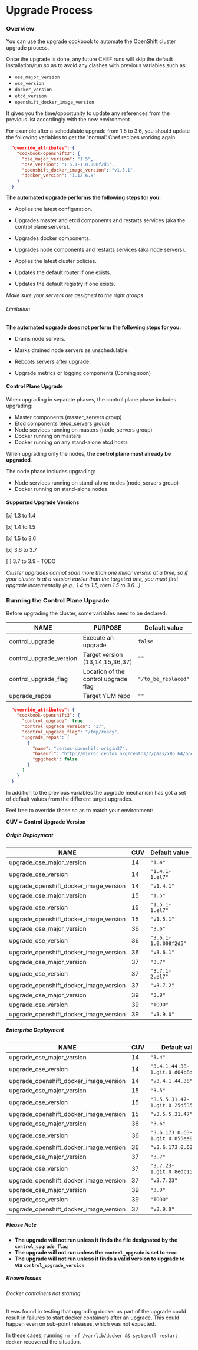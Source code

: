 # Upgrade Process

### Overview

You can use the upgrade cookbook to automate the OpenShift cluster upgrade
process.

Once the upgrade is done, any future CHEF runs will skip the default
installation/run so as to avoid any clashes with previous variables such as:

* `ose_major_version`
* `ose_version`
* `docker_version`
* `etcd_version`
* `openshift_docker_image_version`

It gives you the time/opportunity to update any references from the previous
list accordingly with the new environment.

For example after a schedulable upgrade from 1.5 to 3.6, you should
update the following variables to get the 'normal' Chef recipes working again:

```json
  "override_attributes": {
    "cookbook-openshift3": {
      "ose_major_version": "1.5",
      "ose_version": "1.5.1-1.0.008f2d5",
      "openshift_docker_image_version": "v1.5.1",
      "docker_version": "1.12.6.x"
    }
  }
```

**The automated upgrade performs the following steps for you:**

- Applies the latest configuration.

- Upgrades master and etcd components and restarts services (aka the control
plane servers).

- Upgrades docker components.

- Upgrades node components and restarts services (aka node servers).

- Applies the latest cluster policies.

- Updates the default router if one exists.

- Updates the default registry if one exists.

*Make sure your servers are assigned to the right groups*

###### Limitation

**The automated upgrade does not perform the following steps for you:**

- Drains node servers.

- Marks drained node servers as unschedulable.

- Reboots servers after upgrade.

- Upgrade metrics or logging components (Coming soon)

#### Control Plane Upgrade

When upgrading in separate phases, the control plane phase includes upgrading:

* Master components (master_servers group)
* Etcd components (etcd_servers group)
* Node services running on masters (node_servers group)
* Docker running on masters
* Docker running on any stand-alone etcd hosts

When upgrading only the nodes, **the control plane must already be upgraded**. 

The node phase includes upgrading:

* Node services running on stand-alone nodes (node_servers group)
* Docker running on stand-alone nodes

#### Supported Upgrade Versions

[x] 1.3 to 1.4

[x] 1.4 to 1.5

[x] 1.5 to 3.6

[x] 3.6 to 3.7

[ ] 3.7 to 3.9 - TODO

*Cluster upgrades cannot span more than one minor version at a time, so if your
cluster is at a version earlier than the targeted one, you must first upgrade
incrementally (e.g., 1.4 to 1.5, then 1.5 to 3.6...)*

### Running the Control Plane Upgrade

Before upgrading the cluster, some variables need to be declared:

| NAME | PURPOSE | Default value | Mandatory |
| ---------------- | ------------------------------- | ------------------ | ---------- |
| control_upgrade | Execute an upgrade     | `false`    | `YES` |
| control_upgrade_version | Target version (13,14,15,36,37)        |`""` |`YES`|
| control_upgrade_flag | Location of the control upgrade flag | `"/to_be_replaced"`  | `YES` |
| upgrade_repos | Target YUM repo | `""` | `NO` |


```json
  "override_attributes": {
    "cookbook-openshift3": {
      "control_upgrade": true,
      "control_upgrade_version": "37",
      "control_upgrade_flag": "/tmp/ready",
      "upgrade_repos": [
        {
          "name": "centos-openshift-origin37",
          "baseurl": "http://mirror.centos.org/centos/7/paas/x86_64/openshift-origin37/",
          "gpgcheck": false
        }
      ]
    }
  }
```

In addition to the previous variables the upgrade mechanism has got a set of
default values from the different target upgrades.

Feel free to override those so as to match your environment:

**CUV = Control Upgrade Version**

##### Origin Deployment

| NAME | CUV | Default value |
| ---------------- | ------------------------------- | ------------------ |
| upgrade_ose_major_version |  14  | `"1.4"`    |
| upgrade_ose_version | 14 | `"1.4.1-1.el7"` |
| upgrade_openshift_docker_image_version | 14 | `"v1.4.1"`  |
| upgrade_ose_major_version |  15  | `"1.5"`    |
| upgrade_ose_version | 15 | `"1.5.1-1.el7"` |
| upgrade_openshift_docker_image_version | 15 | `"v1.5.1"`  |
| upgrade_ose_major_version |  36 | `"3.6"`    |
| upgrade_ose_version | 36 | `"3.6.1-1.0.008f2d5"` |
| upgrade_openshift_docker_image_version | 36 | `"v3.6.1"`  |
| upgrade_ose_major_version |  37 | `"3.7"`    |
| upgrade_ose_version | 37 | `"3.7.1-2.el7"` |
| upgrade_openshift_docker_image_version | 37 | `"v3.7.2"`  |
| upgrade_ose_major_version |  39 | `"3.9"`    |
| upgrade_ose_version | 39 | `"TODO"` |
| upgrade_openshift_docker_image_version | 39 | `"v3.9.0"`  |

##### Enterprise Deployment

| NAME | CUV | Default value | 
| ---------------- | ------------------------------- | ------------------ | 
| upgrade_ose_major_version |  14  | `"3.4"`    |
| upgrade_ose_version | 14 | `"3.4.1.44.38-1.git.0.d04b8d5.el7"` |
| upgrade_openshift_docker_image_version | 14 | `"v3.4.1.44.38"`  | 
| upgrade_ose_major_version |  15  | `"3.5"`    |
| upgrade_ose_version | 15 | `"3.5.5.31.47-1.git.0.25d535c.el7"` |
| upgrade_openshift_docker_image_version | 15 | `"v3.5.5.31.47"`  |
| upgrade_ose_major_version |  36 | `"3.6"`    |
| upgrade_ose_version | 36 | `"3.6.173.0.63-1.git.0.855ea8b.el7"` |
| upgrade_openshift_docker_image_version | 36 | `"v3.6.173.0.63"`  |
| upgrade_ose_major_version |  37 | `"3.7"`    |
| upgrade_ose_version | 37 | `"3.7.23-1.git.0.8edc154.el7"` |
| upgrade_openshift_docker_image_version | 37 | `"v3.7.23"`  |
| upgrade_ose_major_version |  39 | `"3.9"`    |
| upgrade_ose_version | 39 | `"TODO"` |
| upgrade_openshift_docker_image_version | 37 | `"v3.9.0"`  |

##### Please Note

* **The upgrade will not run unless it finds the file designated by the `control_upgrade_flag`**
* **The upgrade will not run unless the `control_upgrade` is set to `true`**
* **The upgrade will not run unless it finds a valid version to upgrade to via `control_upgrade_version`**


##### Known Issues

###### Docker containers not starting

It was found in testing that upgrading docker as part of the upgrade could
result in failures to start docker containers after an upgrade. This could
happen even on sub-point releases, which was not expected.

In these cases, running `rm -rf /var/lib/docker && systemctl restart docker`
recovered the situation.
